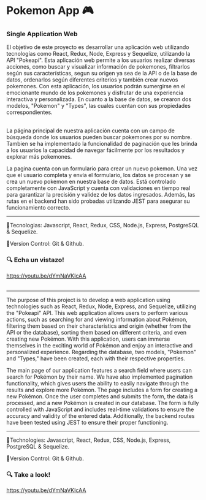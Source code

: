# Pokemon App :video_game:

### Single Application Web
El objetivo de este proyecto es desarrollar una aplicación web utilizando tecnologías como React, Redux, Node, Express y Sequelize, utilizando la API "Pokeapi". Esta aplicación web permite a los usuarios realizar diversas acciones, como buscar y visualizar información de pokemones, filtrarlos según sus características, segun su origen ya sea de la API o de la base de datos, ordenarlos según diferentes criterios y también crear nuevos pokemones. 
Con esta aplicación, los usuarios podrán sumergirse en el emocionante mundo de los pokemones y disfrutar de una experiencia interactiva y personalizada.
En cuanto a la base de datos, se crearon dos modelos, "Pokemon" y "Types", las cuales cuentan con sus propiedades correspondientes.


<br />
La página principal de nuestra aplicación cuenta con un campo de búsqueda donde los usuarios pueden buscar pokemones por su nombre. Tambien se ha implementado la funcionalidad de paginación que les brinda a los usuarios la capacidad de navegar fácilmente por los resultados y explorar más pokemones.
<br />

La pagina cuenta con un formulario para crear un nuevo pokemon. Una vez que el usuario completa y envía el formulario, los datos se procesan y se crea un nuevo pokemon en nuestra base de datos. Está controlado completamente con JavaScript y cuenta con validaciones en tiempo real para garantizar la precisión y validez de los datos ingresados. 
Además, las rutas en el backend han sido probadas utilizando JEST para asegurar su funcionamiento correcto.

---
:small_orange_diamond:Tecnologias: Javascript, React, Redux, CSS, Node.js, Express, PostgreSQL & Sequelize. 

:small_orange_diamond:Version Control: Git & Github.

### :mag: **Echa un vistazo!**

https://youtu.be/dYmNaVKIcAA
<br />
<br />

----

The purpose of this project is to develop a web application using technologies such as React, Redux, Node, Express, and Sequelize, utilizing the "Pokeapi" API. This web application allows users to perform various actions, such as searching for and viewing information about Pokémon, filtering them based on their characteristics and origin (whether from the API or the database), sorting them based on different criteria, and even creating new Pokémon. With this application, users can immerse themselves in the exciting world of Pokémon and enjoy an interactive and personalized experience. Regarding the database, two models, "Pokemon" and "Types," have been created, each with their respective properties.

The main page of our application features a search field where users can search for Pokémon by their name. We have also implemented pagination functionality, which gives users the ability to easily navigate through the results and explore more Pokémon. The page includes a form for creating a new Pokémon. Once the user completes and submits the form, the data is processed, and a new Pokémon is created in our database. The form is fully controlled with JavaScript and includes real-time validations to ensure the accuracy and validity of the entered data.
Additionally, the backend routes have been tested using JEST to ensure their proper functioning.

----

:small_orange_diamond:Technologies: Javascript, React, Redux, CSS, Node.js, Express, PostgreSQL & Sequelize. 

:small_orange_diamond:Version Control: Git & Github.

### :mag: **Take a look!**

https://youtu.be/dYmNaVKIcAA
<br />
<br />

